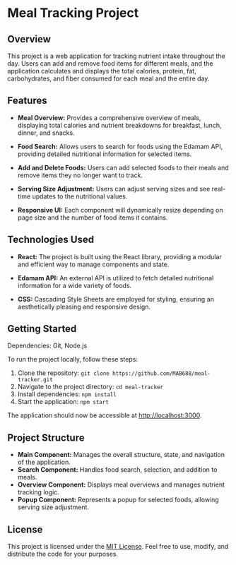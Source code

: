 # Meal Tracking Project

## Overview

This project is a web application for tracking nutrient intake throughout the day. Users can add and remove food items for different meals, and the application calculates and displays the total calories, protein, fat, carbohydrates, and fiber consumed for each meal and the entire day.

## Features

- **Meal Overview:** Provides a comprehensive overview of meals, displaying total calories and nutrient breakdowns for breakfast, lunch, dinner, and snacks.

- **Food Search:** Allows users to search for foods using the Edamam API, providing detailed nutritional information for selected items.

- **Add and Delete Foods:** Users can add selected foods to their meals and remove items they no longer want to track.

- **Serving Size Adjustment:** Users can adjust serving sizes and see real-time updates to the nutritional values.

- **Responsive UI:** Each component will dynamically resize depending on page size and the number of food items it contains.

## Technologies Used

- **React:** The project is built using the React library, providing a modular and efficient way to manage components and state.

- **Edamam API:** An external API is utilized to fetch detailed nutritional information for a wide variety of foods.

- **CSS:** Cascading Style Sheets are employed for styling, ensuring an aesthetically pleasing and responsive design.

## Getting Started

Dependencies: Git, Node.js

To run the project locally, follow these steps:

1. Clone the repository: `git clone https://github.com/MAB688/meal-tracker.git`
2. Navigate to the project directory: `cd meal-tracker`
3. Install dependencies: `npm install`
4. Start the application: `npm start`

The application should now be accessible at [http://localhost:3000](http://localhost:3000).

## Project Structure

- **Main Component:** Manages the overall structure, state, and navigation of the application.
- **Search Component:** Handles food search, selection, and addition to meals.
- **Overview Component:** Displays meal overviews and manages nutrient tracking logic.
- **Popup Component:** Represents a popup for selected foods, allowing serving size adjustment.

## License

This project is licensed under the [MIT License](LICENSE). Feel free to use, modify, and distribute the code for your purposes.
